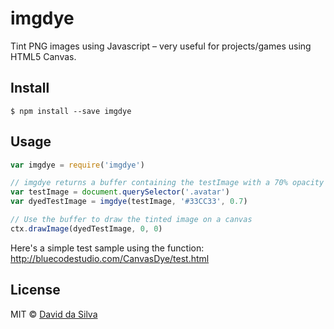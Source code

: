 # imgdye

Tint PNG images using Javascript – very useful for projects/games using HTML5 Canvas.

## Install

```
$ npm install --save imgdye
```

## Usage

```javascript
var imgdye = require('imgdye')

// imgdye returns a buffer containing the testImage with a 70% opacity #33CC33 color overlay
var testImage = document.querySelector('.avatar')
var dyedTestImage = imgdye(testImage, '#33CC33', 0.7)

// Use the buffer to draw the tinted image on a canvas
ctx.drawImage(dyedTestImage, 0, 0)
```

Here's a simple test sample using the function: http://bluecodestudio.com/CanvasDye/test.html

## License

MIT © [David da Silva](http://dasilvacont.in)
